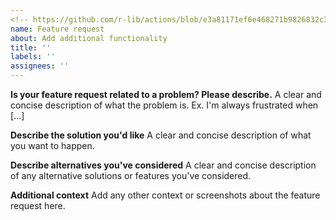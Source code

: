 ```yaml
---
<!-- https://github.com/r-lib/actions/blob/e3a81171ef6e468271b9826832c359a880c2743c/.github/ISSUE_TEMPLATE/feature_request.md -->
name: Feature request
about: Add additional functionality
title: ''
labels: ''
assignees: ''
---
```


**Is your feature request related to a problem? Please describe.**
A clear and concise description of what the problem is. Ex. I'm always frustrated when [...]

**Describe the solution you'd like**
A clear and concise description of what you want to happen.

**Describe alternatives you've considered**
A clear and concise description of any alternative solutions or features you've considered.

**Additional context**
Add any other context or screenshots about the feature request here.

